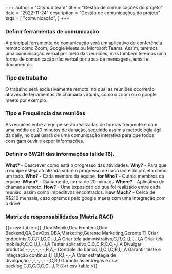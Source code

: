 +++
author = "Cityhub team"
title = "Gestão de comunicações do projeto"
date = "2022-11-24"
description = "Gestão de comunicações do projeto"
tags = [
    "comunicação",
]
+++

### Definir ferramentas de comunicação
A principal ferramenta de comunicação será um aplicativo de conferência remoto como Zoom, Google Meets ou Microsoft Teams. Assim, teremos uma comunicação verbal por meio das reuniões, mas também teremos uma forma de comunicação não verbal por troca de mensagens, email e documentos.

### Tipo de trabalho 
O trabalho será exclusivamente remoto, no qual as reuniões ocorrerão através de ferramentas de chamada virtuais, como o zoom ou o google meets por exemplo. 

### Tipo e Frequência das reuniões
As reuniões entre a equipe serão realizadas de formas frequente e com uma média de 20 minutos de duração, seguindo assim a metodologia ágil da daily, no qual usará de uma comunicação interativa para que todos consigam ouvir e expor informações.

### Definir o 6W2H das informações (slide 16).
**What?** -  Descrever como está o progresso das atividades.
**Why?** - Para que a equipe esteja atualizada sobre o progresso de cada um e do projeto como um todo.
**Who?** - Cada membro da equipe.
**for Who?** - Outros membros da equipe.
**When?** - Diariamente, cerca de 20 minutos
**Where?** - Aplicativo de chamada remoto.
**How?** - Uma exposição do que foi realizado entre cada reunião, assim como impeditivos encontrados.
**How Much?** - Cerca de R$210 mensais, caso optemos pelo google meets com uma integração com o drive

### Matriz de responsabilidades (Matriz RACI)
{{< csv-table >}}
,Dev Mobile,Dev Frontend,Dev Backend,QA,DevOps,DBA,Marketing,Gerente Marketing,Gerente TI
Criar endpoints,C,C,R,I,C,C,-,I,A
Criar tela administrativo,C,R,C,I,I,I,-,I,A
Criar tela mobile,R,C,C,I,I,I,-,I,A
Testar aplicativo,C,C,C,R,C,C,-,I,A
Divulgar produtos,-,-,-,-,-,-,R,A,-
Controle do banco,I,I,C,I,C,R,I,I,A
Garantir teste e integração contínua,I,I,I,I,R,I,-,-,A
Criar estratégia de divulgação,-,-,-,-,-,-,C,R,I
Garantir as entregas e criar backlog,C,C,C,C,C,C,-,I,R
{{</ csv-table >}}
